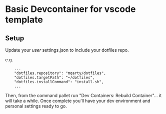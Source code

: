 # Basic Devcontainer for vscode template

## Setup

Update your *user* settings.json to include your dotfiles repo.

e.g.
```
    ...
    "dotfiles.repository": "mqarty/dotfiles",
    "dotfiles.targetPath": "~/dotfiles",
    "dotfiles.installCommand": "install.sh",
    ...
```

Then, from the command pallet run "Dev Containers: Rebuild Container"... it will take a while. Once complete you'll have your dev environment and personal settings ready to go.
